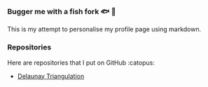 ### Bugger me with a fish fork :fish: :fork_and_knife:
This is my attempt to personalise my profile page using markdown.

### Repositories
Here are repositories that I put on GitHub :catopus:
- [Delaunay Triangulation](https://github.com/jimmyEllison/delaunay-triangulation)
